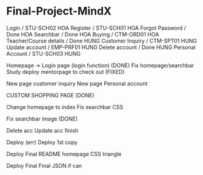 # Final-Project-MindX
Login / STU-SCH02 HOA
Register / STU-SCH01 HOA
Forgot Password / Done HOA
Searchbar / Done HOA
Buying / CTM-ORD01 HOA 
Teacher/Course details / Done HUNG
Customer Inquiry / CTM-SPT01 HUNG
Update account / EMP-PRF01 HUNG
Delete account / Done HUNG
Personal Account  / STU-SCH03 HUNG


Homepage -> Login page (login function) (DONE)
Fix homepage/searchbar
Study deploy
mentorpage to check out (FIXED)

New page customer inquiry 
New page Personal account

CUSTOM SHOPPING PAGE (DONE)

Change homepage to index
Fix searchbar CSS

Fix searchbar image (DONE)

Delete acc
Update acc finish

Deploy (err)
Deploy 1st copy

Deploy Final
README
homepage CSS triangle

Deploy Final Final
JSON if can

